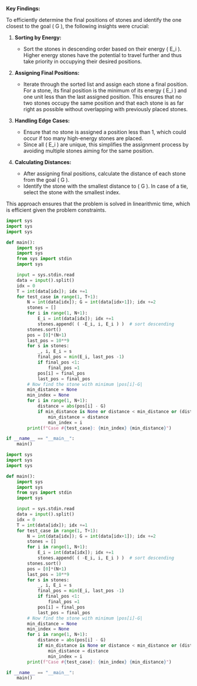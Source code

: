 **Key Findings:**

To efficiently determine the final positions of stones and identify the one closest to the goal \( G \), the following insights were crucial:

1. **Sorting by Energy:** 
   - Sort the stones in descending order based on their energy \( E_i \). Higher energy stones have the potential to travel further and thus take priority in occupying their desired positions.

2. **Assigning Final Positions:**
   - Iterate through the sorted list and assign each stone a final position. For a stone, its final position is the minimum of its energy \( E_i \) and one unit less than the last assigned position. This ensures that no two stones occupy the same position and that each stone is as far right as possible without overlapping with previously placed stones.

3. **Handling Edge Cases:**
   - Ensure that no stone is assigned a position less than 1, which could occur if too many high-energy stones are placed.
   - Since all \( E_i \) are unique, this simplifies the assignment process by avoiding multiple stones aiming for the same position.

4. **Calculating Distances:**
   - After assigning final positions, calculate the distance of each stone from the goal \( G \).
   - Identify the stone with the smallest distance to \( G \). In case of a tie, select the stone with the smallest index.

This approach ensures that the problem is solved in linearithmic time, which is efficient given the problem constraints.

```python
import sys
import sys
import sys

def main():
    import sys
    import sys
    from sys import stdin
    import sys

    input = sys.stdin.read
    data = input().split()
    idx = 0
    T = int(data[idx]); idx +=1
    for test_case in range(1, T+1):
        N = int(data[idx]); G = int(data[idx+1]); idx +=2
        stones = []
        for i in range(1, N+1):
            E_i = int(data[idx]); idx +=1
            stones.append( ( -E_i, i, E_i ) )  # sort descending
        stones.sort()
        pos = [0]*(N+1)
        last_pos = 10**9
        for s in stones:
            _, i, E_i = s
            final_pos = min(E_i, last_pos -1)
            if final_pos <1:
                final_pos =1
            pos[i] = final_pos
            last_pos = final_pos
        # Now find the stone with minimum |pos[i]-G|
        min_distance = None
        min_index = None
        for i in range(1, N+1):
            distance = abs(pos[i] - G)
            if min_distance is None or distance < min_distance or (distance == min_distance and i < min_index):
                min_distance = distance
                min_index = i
        print(f"Case #{test_case}: {min_index} {min_distance}")

if __name__ == "__main__":
    main()
```

```python
import sys
import sys
import sys

def main():
    import sys
    import sys
    from sys import stdin
    import sys

    input = sys.stdin.read
    data = input().split()
    idx = 0
    T = int(data[idx]); idx +=1
    for test_case in range(1, T+1):
        N = int(data[idx]); G = int(data[idx+1]); idx +=2
        stones = []
        for i in range(1, N+1):
            E_i = int(data[idx]); idx +=1
            stones.append( ( -E_i, i, E_i ) )  # sort descending
        stones.sort()
        pos = [0]*(N+1)
        last_pos = 10**9
        for s in stones:
            _, i, E_i = s
            final_pos = min(E_i, last_pos -1)
            if final_pos <1:
                final_pos =1
            pos[i] = final_pos
            last_pos = final_pos
        # Now find the stone with minimum |pos[i]-G|
        min_distance = None
        min_index = None
        for i in range(1, N+1):
            distance = abs(pos[i] - G)
            if min_distance is None or distance < min_distance or (distance == min_distance and i < min_index):
                min_distance = distance
                min_index = i
        print(f"Case #{test_case}: {min_index} {min_distance}")

if __name__ == "__main__":
    main()
```